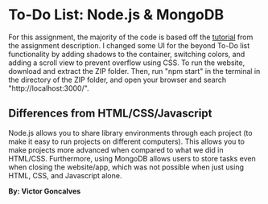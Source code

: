 # To-Do List: Node.js & MongoDB
For this assignment, the majority of the code is based off the [tutorial](https://medium.com/@diogo.fg.pinheiro/simple-to-do-list-app-with-node-js-and-mongodb-chapter-1-c645c7a27583) from the assignment description. I changed some UI for the beyond To-Do list functionality by adding shadows to the container, switching colors, and adding a scroll view to prevent overflow using CSS. To run the website, download and extract the ZIP folder. Then, run "npm start" in the terminal in the directory of the ZIP folder, and open your browser and search "http://localhost:3000/". 

## Differences from HTML/CSS/Javascript
Node.js allows you to share library environments through each project (to make it easy to run projects on different computers). This allows you to make projects more advanced when compared to what we did in HTML/CSS. Furthermore, using MongoDB allows users to store tasks even when closing the website/app, which was not possible when just using HTML, CSS, and Javascript alone.  

**By: Victor Goncalves**